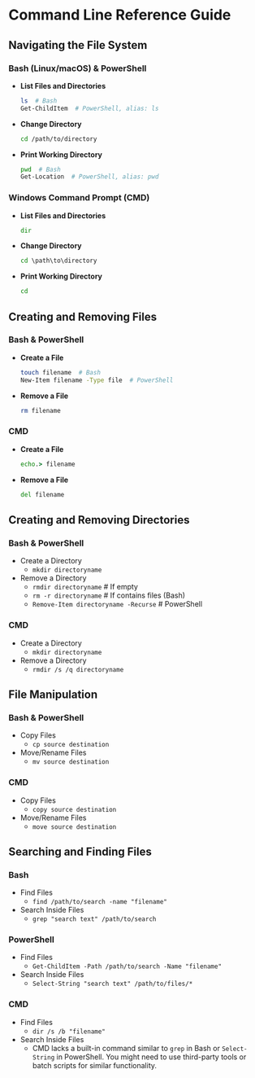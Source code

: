 # Command Line Reference Guide


## Navigating the File System

### Bash (Linux/macOS) & PowerShell

- **List Files and Directories**
  ```bash
  ls  # Bash
  Get-ChildItem  # PowerShell, alias: ls

- **Change Directory**
  ```bash
  cd /path/to/directory

- **Print Working Directory**
  ```bash
  pwd  # Bash
  Get-Location  # PowerShell, alias: pwd

### Windows Command Prompt (CMD)

- **List Files and Directories**
  ```cmd
  dir

- **Change Directory**
  ```cmd
  cd \path\to\directory

- **Print Working Directory**
  ```cmd
  cd


## Creating and Removing Files

### Bash & PowerShell

- **Create a File**
  ```bash
  touch filename  # Bash
  New-Item filename -Type file  # PowerShell
  
- **Remove a File**
  ```bash
  rm filename
  
### CMD

- **Create a File**  
  ```cmd 
  echo.> filename

- **Remove a File**
  ```cmd
  del filename


## Creating and Removing Directories

### Bash & PowerShell
- Create a Directory
  - `mkdir directoryname`
- Remove a Directory
  - `rmdir directoryname`  # If empty
  - `rm -r directoryname`  # If contains files (Bash)
  - `Remove-Item directoryname -Recurse`  # PowerShell

### CMD
- Create a Directory
  - `mkdir directoryname`
- Remove a Directory
  - `rmdir /s /q directoryname`

## File Manipulation

### Bash & PowerShell
- Copy Files
  - `cp source destination`
- Move/Rename Files
  - `mv source destination`

### CMD
- Copy Files
  - `copy source destination`
- Move/Rename Files
  - `move source destination`

## Searching and Finding Files

### Bash
- Find Files
  - `find /path/to/search -name "filename"`
- Search Inside Files
  - `grep "search text" /path/to/search`

### PowerShell
- Find Files
  - `Get-ChildItem -Path /path/to/search -Name "filename"`
- Search Inside Files
  - `Select-String "search text" /path/to/files/*`

### CMD
- Find Files
  - `dir /s /b "filename"`
- Search Inside Files
  - CMD lacks a built-in command similar to `grep` in Bash or `Select-String` in PowerShell. You might need to use third-party tools or batch scripts for similar functionality.


